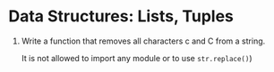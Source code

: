 # Data Structures: Lists, Tuples

1. Write a function that removes all characters c and C from a string. 

   It is not allowed to import any module or  to use `str.replace()`)